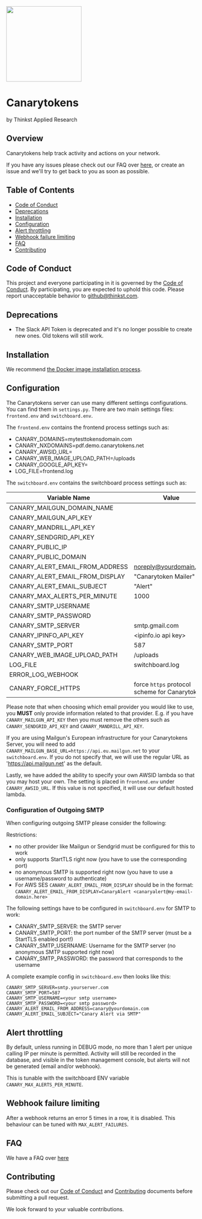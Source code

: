 <img src="http://canarytokens.org/resources/logo.png" width="200" />

# Canarytokens

by Thinkst Applied Research

## Overview

Canarytokens help track activity and actions on your network.

If you have any issues please check out our FAQ over [here](https://github.com/thinkst/canarytokens/wiki#), or create an issue and we'll try to get back to you as soon as possible.

## Table of Contents
  - [Code of Conduct](#code-of-conduct)
  - [Deprecations](#deprecations)
  - [Installation](#installation)
  - [Configuration](#configuration)
  - [Alert throttling](#alert-throttling)
  - [Webhook failure limiting](#webhook-failure-limiting)
  - [FAQ](#faq)
  - [Contributing](#contributing)

## Code of Conduct

This project and everyone participating in it is governed by the
[Code of Conduct](https://github.com/thinkst/.github/blob/master/CODE_OF_CONDUCT.md).
By participating, you are expected to uphold this code. Please report unacceptable behavior
to github@thinkst.com.

## Deprecations

* The Slack API Token is deprecated and it's no longer possible to create new ones. Old tokens will still work.

## Installation

We recommend [the Docker image installation process](https://github.com/thinkst/canarytokens-docker).

## Configuration


The Canarytokens server can use many different settings configurations. You can find them in `settings.py`. There are two
main settings files: `frontend.env` and `switchboard.env`.

The `frontend.env` contains the frontend process settings such as:
- CANARY_DOMAINS=mytesttokensdomain.com
- CANARY_NXDOMAINS=pdf.demo.canarytokens.net
- CANARY_AWSID_URL=<custom awsid url>
- CANARY_WEB_IMAGE_UPLOAD_PATH=/uploads
- CANARY_GOOGLE_API_KEY=<custom google maps api key>
- LOG_FILE=frontend.log

The `switchboard.env` contains the switchboard process settings such as:

| Variable Name                   | Value                                           |
|---------------------------------|--------------------------------------------------|
| CANARY_MAILGUN_DOMAIN_NAME      | <mailgun domain>                                 |
| CANARY_MAILGUN_API_KEY          |                                                  |
| CANARY_MANDRILL_API_KEY         |                                                  |
| CANARY_SENDGRID_API_KEY         |                                                  |
| CANARY_PUBLIC_IP                | <instead of using a domain>                      |
| CANARY_PUBLIC_DOMAIN            | <instead of using an IP>                         |
| CANARY_ALERT_EMAIL_FROM_ADDRESS | noreply@yourdomain.com                           |
| CANARY_ALERT_EMAIL_FROM_DISPLAY | "Canarytoken Mailer"                             |
| CANARY_ALERT_EMAIL_SUBJECT      | "Alert"                                          |
| CANARY_MAX_ALERTS_PER_MINUTE    | 1000                                             |
| CANARY_SMTP_USERNAME            | <smtp username>                                  |
| CANARY_SMTP_PASSWORD            | <smtp password>                                  |
| CANARY_SMTP_SERVER              | smtp.gmail.com                                   |
| CANARY_IPINFO_API_KEY           | <ipinfo.io api key>                              |
| CANARY_SMTP_PORT                | 587                                              |
| CANARY_WEB_IMAGE_UPLOAD_PATH    | /uploads                                         |
| LOG_FILE                        | switchboard.log                                  |
| ERROR_LOG_WEBHOOK               | <URI of a webhook you want Error Logs posted to> |
| CANARY_FORCE_HTTPS              | force `https` protocol scheme for Canarytokens   |

Please note that when choosing which email provider you would like to use, you **MUST** only provide
information related to that provider. E.g. if you have `CANARY_MAILGUN_API_KEY` then you must remove the others such as
`CANARY_SENDGRID_API_KEY` and `CANARY_MANDRILL_API_KEY`.

If you are using Mailgun's European infrastructure for your Canarytokens Server, you will need to add `CANARY_MAILGUN_BASE_URL=https://api.eu.mailgun.net` to your `switchboard.env`. If you do not specify that,
we will use the regular URL as 'https://api.mailgun.net' as the default.

Lastly, we have added the ability to specify your own AWSID lambda so that you may host your own. The setting is placed in
`frontend.env` under `CANARY_AWSID_URL`. If this value is not specified, it will use our default hosted lambda.

### Configuration of Outgoing SMTP

When configuring outgoing SMTP please consider the following:

Restrictions:
* no other provider like Mailgun or Sendgrid must be configured for this to work
* only supports StartTLS right now (you have to use the corresponding port)
* no anonymous SMTP is supported right now (you have to use a username/password to authenticate)
* For AWS SES `CANARY_ALERT_EMAIL_FROM_DISPLAY` should be in the format: `CANARY_ALERT_EMAIL_FROM_DISPLAY=CanaryAlert <canaryalert@my-email-domain.here>`

The following settings have to be configured in `switchboard.env` for SMTP to work:
* CANARY_SMTP_SERVER: the SMTP server
* CANARY_SMTP_PORT: the port number of the SMTP server (must be a StartTLS enabled port!)
* CANARY_SMTP_USERNAME: Username for the SMTP server (no anonymous SMTP supported right now)
* CANARY_SMTP_PASSWORD: the password that corresponds to the username

A complete example config in `switchboard.env` then looks like this:
```
CANARY_SMTP_SERVER=smtp.yourserver.com
CANARY_SMTP_PORT=587
CANARY_SMTP_USERNAME=<your smtp username>
CANARY_SMTP_PASSWORD=<your smtp password>
CANARY_ALERT_EMAIL_FROM_ADDRESS=canary@yourdomain.com
CANARY_ALERT_EMAIL_SUBJECT="Canary Alert via SMTP"
```

## Alert throttling
By default, unless running in DEBUG mode, no more than 1 alert per unique calling IP per
minute is permitted.  Activity will still be recorded in the database, and visible in
the token management console, but alerts will not be generated (email and/or webhook).

This is tunable with the switchboard ENV variable `CANARY_MAX_ALERTS_PER_MINUTE`.

## Webhook failure limiting
After a webhook returns an error 5 times in a row, it is disabled. This behaviour can be
tuned with `MAX_ALERT_FAILURES`.

## FAQ

We have a FAQ over [here](https://github.com/thinkst/canarytokens/wiki)

## Contributing

Please check out our [Code of Conduct](https://github.com/thinkst/.github/blob/master/CODE_OF_CONDUCT.md) and [Contributing](https://github.com/thinkst/.github/blob/master/CONTRIBUTING.md) documents before submitting a pull request.

We look forward to your valuable contributions.
